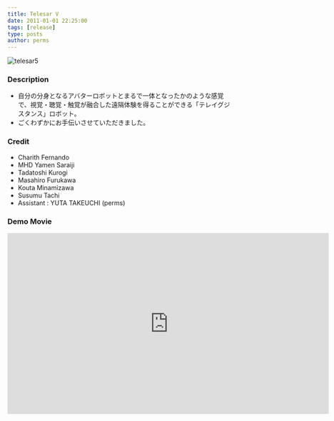 ```yaml
---
title: Telesar V
date: 2011-01-01 22:25:00
tags: [release]
type: posts
author: perms
---
```


![telesar5](/img/works/telesar5.png)

### Description
- 自分の分身となるアバターロボットとまるで一体となったかのような感覚で、視覚・聴覚・触覚が融合した遠隔体験を得ることができる「テレイグジスタンス」ロボット。
- ごくわずかにお手伝いさせていただきました。

### Credit
- Charith Fernando
- MHD Yamen Saraiji
- Tadatoshi Kurogi
- Masahiro Furukawa
- Kouta Minamizawa
- Susumu Tachi
- Assistant : YUTA TAKEUCHI (perms)

### Demo Movie
<iframe width="720" height="405" src="https://www.youtube.com/embed/eoztAbSlpfU" frameborder="0" gesture="media" allow="encrypted-media" allowfullscreen></iframe>
